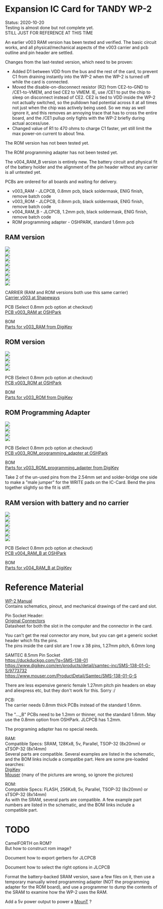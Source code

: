 # Expansion IC Card for TANDY WP-2

Status: 2020-10-20  
Testing is almost done but not complete yet.  
STILL JUST FOR REFERENCE AT THIS TIME  

An earlier v003 RAM version has been tested and verified. The basic circuit works, and all physical/mechanical aspects of the v003 carrier and pcb outline and pin header are settled.
 
Changes from the last-tested version, which need to be proven:  
* Added D1 between VDD from the bus and the rest of the card, to prevent C1 from draining instantly into the WP-2 when the WP-2 is turned off while the card is connected.  
* Moved the disable-on-disconnect resistor (R2) from CE2-to-GND to /CE1-to-VMEM, and tied CE2 to VMEM. IE, use /CE1 to put the chip to sleep on disconnect instead of CE2. CE2 is tied to VDD inside the WP-2 not actually switched, so the pulldown had potential across it at all times not just when the chip was actively being used. So we may as well ignore it, and this removes an annoying trace that has to cross the entire board, and the /CE1 pullup only fights with the WP-2 briefly during actual access/use.  
* Changed value of R1 to 470 ohms to charge C1 faster, yet still limit the max power-on current to about 1ma.  

The ROM version has not been tested yet.  

The ROM programming adapter has not been tested yet.  

The v004_RAM_B version is entirely new. The battery circuit and physical fit of the battery holder and the alignment of the pin header without any carrier is all untested yet.  

PCBs are ordered for all boards and waiting for delivery.  
* v003_RAM - JLCPCB, 0.8mm pcb, black soldermask, ENIG finish, remove batch code  
* v003_ROM - JLCPCB, 0.8mm pcb, black soldermask, ENIG finish, remove batch code  
* v004_RAM_B - JLCPCB, 1.2mm pcb, black soldermask, ENIG finish, remove batch code  
* ROM programming adapter - OSHPARK, standard 1.6mm pcb  

## RAM version
![](WP-2_IC_Card_v003_RAM_1.jpg)  
![](WP-2_IC_Card_v003_RAM_2.jpg)  
![](WP-2_IC_Card_v003_RAM_3.jpg)  
![](WP-2_IC_Card_v003_Carrier.jpg)  
![](WP-2_IC_Card_v003_RAM_4.jpg)  
![](WP-2_IC_Card_v003_RAM_5.jpg)  
![](WP-2_IC_Card_v003_RAM_6.jpg)  
![](PCB/WP-2_IC_Card_v003_RAM.svg)  

CARRIER  (RAM and ROM versions both use this same carrier)  
[Carrier v003 at Shapeways](https://shpws.me/Si2L)  

PCB (Select 0.8mm pcb option at checkout)  
[PCB v003_RAM at OSHPark](https://oshpark.com/shared_projects/7H6gMMx5)  

BOM  
[Parts for v003_RAM from DigiKey](https://www.digikey.com/short/zn95q5)


## ROM version
![](WP-2_IC_Card_v003_ROM_1.jpg)  
![](WP-2_IC_Card_v003_ROM_2.jpg)  
![](WP-2_IC_Card_v003_ROM_3.jpg)  
![](PCB/WP-2_IC_Card_v003_ROM.svg)  

PCB (Select 0.8mm pcb option at checkout)  
[PCB v003_ROM at OSHPark](https://oshpark.com/shared_projects/rLP4ZOHt)  

BOM  
[Parts for v003_ROM from DigiKey](https://www.digikey.com/short/zn95jj)


## ROM Programming Adapter
![](WP-2_IC_Card_v003_ROM_programming_adapter_1.jpg)  
![](WP-2_IC_Card_v003_ROM_programming_adapter_2.jpg)  
![](WP-2_IC_Card_v003_ROM_programming_adapter_3.jpg)  
![](PCB/WP-2_IC_Card_v003_ROM_programming_adapter.svg)  

PCB (Select 0.8mm pcb option at checkout)  
[PCB v003_ROM_programming_adapter at OSHPark](https://oshpark.com/shared_projects/X4lR8NXP)  

BOM  
[Parts for v003_ROM_programming_adapter from DigiKey](https://www.digikey.com/short/zn9rqn)

Take 2 of the un-used pins from the 2.54mm set and solder-bridge one side to make a "male jumper" for the WRITE pads on the IC-Card. Bend the pins together slightly so the fit is stiff.


## RAM version with battery and no carrier
![](WP-2_IC_Card_v004_RAM_B_1.jpg)  
![](WP-2_IC_Card_v004_RAM_B_2.jpg)  
![](WP-2_IC_Card_v004_RAM_B_3.jpg)  
![](WP-2_IC_Card_v004_RAM_B_4.jpg)  
![](WP-2_IC_Card_v004_RAM_B_5.jpg)  
![](PCB/WP-2_IC_Card_v004_RAM_B.svg)  

PCB (Select 0.8mm pcb option at checkout)  
[PCB v004_RAM_B at OSHPark](https://oshpark.com/shared_projects/jiwlXMji)  

BOM  
[Parts for v004_RAM_B at DigiKey](https://www.digikey.com/short/zn0wrr)

# Reference Material
[WP-2 Manual](https://archive.org/search.php?query=Tandy%20WP-2)  
Contains schematics, pinout, and mechanical drawings of the card and slot.

Pin Socket Header:  
[Original Connectors](ref/JC20-B38S-F1.pdf)  
Datasheet for both the slot in the computer and the connector in the card.  

You can't get the real connector any more, but you can get a generic socket header which fits the pins.  
The pins inside the card slot are 1 row x 38 pins, 1.27mm pitch, 6.0mm long

SAMTEC 8.5mm Pin Socket  
<https://duckduckgo.com/?q=SMS-138-01>  
<https://www.digikey.com/en/products/detail/samtec-inc/SMS-138-01-G-S/9773732>  
<https://www.mouser.com/ProductDetail/Samtec/SMS-138-01-G-S>  

There are less expensive generic female 1.27mm pitch pin headers on ebay and aliexpress etc, but they don't work for this. Sorry :/

PCB:  
The carrier needs 0.8mm thick PCBs instead of the standard 1.6mm.

The "..._B" PCBs need to be 1.2mm or thinner, not the standard 1.6mm. May use the 0.8mm option from OSHPark. JLCPCB has 1.2mm.  

The programing adapter has no special needs.  

RAM:  
Compatible Specs: SRAM, 128Kx8, 5v, Parallel, TSOP-32 (8x20mm) or sTSOP-32 (8x14mm)  
Several parts are compatible. Several examples are listed in the schematic, and the BOM links include a compatibe part.  Here are some pre-loaded searches:  
[DigiKey](https://www.digikey.com/short/zw38nv)  
[Mouser](https://mou.sr/2GcUWHl) (many of the pictures are wrong, so ignore the pictures)  

ROM:  
Compatible Specs: FLASH, 256Kx8, 5v, Parallel, TSOP-32 (8x20mm) or sTSOP-32 (8x14mm)  
As with the SRAM, several parts are compatible. A few example part numbers are listed in the schematic, and the BOM links include a compatible part.  

# TODO
CamelFORTH on ROM?  
But how to construct rom image?  

Document how to export gerbers for JLCPCB  

Document how to select the right options in JLCPCB  

Format the battery-backed SRAM version, save a few files on it, then use a temporary manually wired programming adapter (NOT the programming adapter for the ROM board), and use a programmer to dump the contents of the SRAM to examine how the WP-2 uses the RAM.  

Add a 5v power output to power a [MounT](https://github.com/bkw777/MounT) ?
